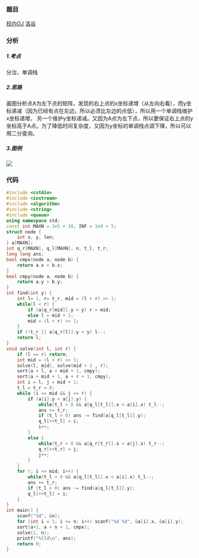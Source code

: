 ### 题目
[校内OJ](http://222.180.160.110:1024/problem/4887)
[洛谷](https://www.luogu.com.cn/problem/AT1225)

### 分析
##### 1.考点
分治，单调栈
##### 2.思路
画图分析点A为左下点的矩阵，发现的右上点的x坐标递增（从左向右看），而y坐标递减（因为已经有点在左边，所以必须比左边的点低），所以用一个单调栈维护x坐标递增， 另一个维护y坐标递减。又因为A点为左下点，所以要保证右上点的y坐标高于A点。为了降低时间复杂度，又因为y坐标的单调栈点调下降，所以可以用二分查询。

##### 3.图例
   ![](https://cdn.luogu.com.cn/upload/image_hosting/e60svjhf.png?x-oss-process=image/resize,m_lfit,h_170,w_225)
### 代码
```cpp
#include <cstdio>
#include <iostream>
#include <algorithm>
#include <string>
#include <queue>
using namespace std;
const int MAXN = 2e5 + 10, INF = 1e9 + 5;
struct node {
	int x, y, len;
} a[MAXN];
int q_r[MAXN], q_l[MAXN], n, t_l, t_r;
long long ans;
bool cmpx(node a, node b) {
	return a.x < b.x;
}
bool cmpy(node a, node b) {
	return a.y > b.y;
}
int find(int y) {
	int l= 1, r= t_r, mid = (l + r) >> 1;
	while(l < r) {
		if (a[q_r[mid]].y < y) r = mid;
		else l = mid + 1;
		mid = (l + r) >> 1;
	}
	if (!t_r || a[q_r[l]].y < y) l--;
	return l;
}
void solve(int l, int r) {
	if (l == r) return;
	int mid = (l + r) >> 1;
	solve(l, mid), solve(mid + 1 , r);
	sort(a + l, a + mid + 1, cmpy);
	sort(a + mid + 1, a + r + 1, cmpy); 
	int i = l, j = mid + 1;
	t_l = t_r = 0;
	while (i <= mid && j <= r) {
		if (a[i].y > a[j].y) {
			while(t_l > 0 && a[q_l[t_l]].x < a[i].x) t_l--;
			ans += t_r;
			if (t_l > 0) ans -= find(a[q_l[t_l]].y);
			q_l[++t_l] = i;
			i++;
		}
		else {
			while(t_r > 0 && a[q_r[t_r]].x > a[j].x) t_r--;
			q_r[++t_r] = j;
			j++;
		}
	} 
	for (; i <= mid; i++) {
		while(t_l > 0 && a[q_l[t_l]].x < a[i].x) t_l--;
		ans += t_r;
		if (t_l > 0) ans -= find(a[q_l[t_l]].y);
		q_l[++t_l] = i;
	}
}
int main() {
	scanf("%d", &n);
	for (int i = 1; i <= n; i++) scanf("%d %d", &a[i].x, &a[i].y);
	sort(a+1, a + n + 1, cmpx);
	solve(1, n);
	printf("%lld\n", ans);
	return 0;
}
```